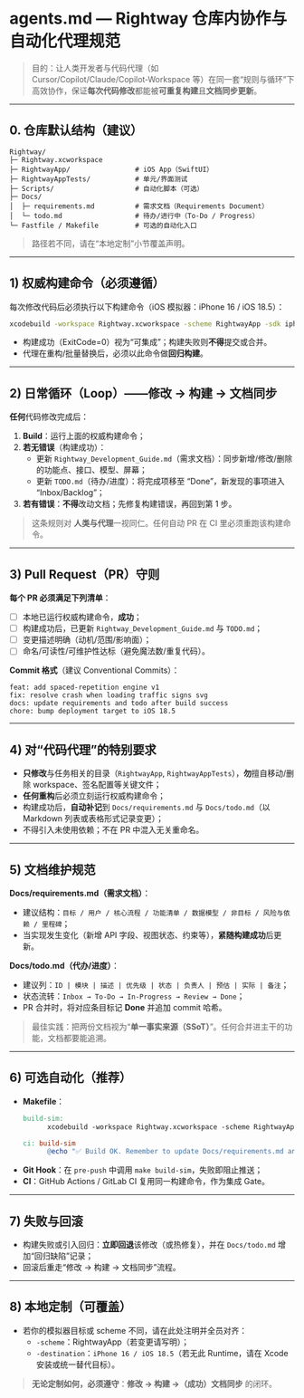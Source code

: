# agents.md — Rightway 仓库内协作与自动化代理规范

> 目的：让人类开发者与代码代理（如 Cursor/Copilot/Claude/Copilot‑Workspace 等）在同一套“规则与循环”下高效协作，保证**每次代码修改**都能被**可重复构建**且**文档同步更新**。

---

## 0. 仓库默认结构（建议）
```
Rightway/
├─ Rightway.xcworkspace
├─ RightwayApp/                # iOS App（SwiftUI）
├─ RightwayAppTests/           # 单元/界面测试
├─ Scripts/                    # 自动化脚本（可选）
├─ Docs/
│  ├─ requirements.md          # 需求文档（Requirements Document）
│  └─ todo.md                  # 待办/进行中（To‑Do / Progress）
└─ Fastfile / Makefile         # 可选的自动化入口
```

> 路径若不同，请在“本地定制”小节覆盖声明。

---

## 1) **权威构建命令（必须遵循）**
每次修改代码后必须执行以下构建命令（iOS 模拟器：iPhone 16 / iOS 18.5）：

```bash
xcodebuild -workspace Rightway.xcworkspace -scheme RightwayApp -sdk iphonesimulator -destination 'platform=iOS Simulator,name=iPhone 16,OS=18.5' build
```

- 构建成功（ExitCode=0）视为“可集成”；构建失败则**不得**提交或合并。  
- 代理在重构/批量替换后，必须以此命令做**回归构建**。

---

## 2) 日常循环（Loop）——**修改 → 构建 → 文档同步**
**任何**代码修改完成后：

1. **Build**：运行上面的权威构建命令；  
2. **若无错误**（构建成功）：  
   - 更新 `Rightway_Development_Guide.md`（需求文档）：同步新增/修改/删除的功能点、接口、模型、屏幕；  
   - 更新 `TODO.md`（待办/进度）：将完成项移至 “Done”，新发现的事项进入 “Inbox/Backlog”；  
3. **若有错误**：**不得**改动文档；先修复构建错误，再回到第 1 步。

> 这条规则对 **人类与代理**一视同仁。任何自动 PR 在 CI 里必须重跑该构建命令。

---

## 3) Pull Request（PR）守则
**每个 PR 必须满足下列清单**：

- [ ] 本地已运行权威构建命令，**成功**；  
- [ ] 构建成功后，已更新 `Rightway_Development_Guide.md` 与 `TODO.md`；  
- [ ] 变更描述明确（动机/范围/影响面）；  
- [ ] 命名/可读性/可维护性达标（避免魔法数/重复代码）。

**Commit 格式**（建议 Conventional Commits）：
```
feat: add spaced‑repetition engine v1
fix: resolve crash when loading traffic signs svg
docs: update requirements and todo after build success
chore: bump deployment target to iOS 18.5
```

---

## 4) 对“代码代理”的特别要求
- **只修改**与任务相关的目录（`RightwayApp`, `RightwayAppTests`），**勿**擅自移动/删除 workspace、签名配置等关键文件；  
- **任何重构**后必须立刻运行权威构建命令；  
- 构建成功后，**自动补记**到 `Docs/requirements.md` 与 `Docs/todo.md`（以 Markdown 列表或表格形式记录变更）；  
- 不得引入未使用依赖；不在 PR 中混入无关重命名。

---

## 5) 文档维护规范
**Docs/requirements.md（需求文档）**：
- 建议结构：`目标 / 用户 / 核心流程 / 功能清单 / 数据模型 / 非目标 / 风险与依赖 / 里程碑`；  
- 当实现发生变化（新增 API 字段、视图状态、约束等），**紧随构建成功**后更新。

**Docs/todo.md（代办/进度）**：
- 建议列：`ID | 模块 | 描述 | 优先级 | 状态 | 负责人 | 预估 | 实际 | 备注`；  
- 状态流转：`Inbox → To‑Do → In‑Progress → Review → Done`；  
- PR 合并时，将对应条目标记 **Done** 并追加 commit 哈希。

> 最佳实践：把两份文档视为“**单一事实来源（SSoT）**”。任何合并进主干的功能，文档都要能追溯。

---

## 6) 可选自动化（推荐）
- **Makefile**：
  ```Makefile
  build-sim:
		xcodebuild -workspace Rightway.xcworkspace -scheme RightwayApp -sdk iphonesimulator -destination 'platform=iOS Simulator,name=iPhone 16,OS=18.5' build

  ci: build-sim
		@echo "✅ Build OK. Remember to update Docs/requirements.md and Docs/todo.md."
  ```
- **Git Hook**：在 `pre-push` 中调用 `make build-sim`，失败即阻止推送；  
- **CI**：GitHub Actions / GitLab CI 复用同一构建命令，作为集成 Gate。

---

## 7) 失败与回滚
- 构建失败或引入回归：**立即回退**该修改（或热修复），并在 `Docs/todo.md` 增加“回归缺陷”记录；  
- 回滚后重走“修改 → 构建 → 文档同步”流程。

---

## 8) 本地定制（可覆盖）
- 若你的模拟器目标或 scheme 不同，请在此处注明并全员对齐：  
  - `-scheme`：RightwayApp（若变更请写明）；  
  - `-destination`：`iPhone 16 / iOS 18.5`（若无此 Runtime，请在 Xcode 安装或统一替代目标）。

> **无论定制如何，必须遵守**：**修改 → 构建 →（成功）文档同步** 的闭环。
